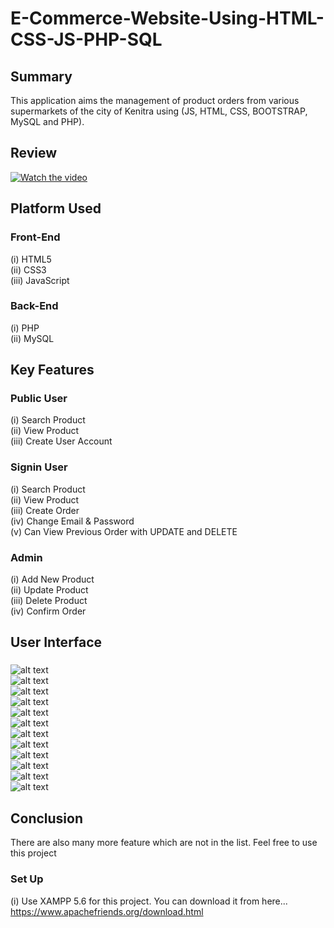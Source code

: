 # E-Commerce-Website-Using-HTML-CSS-JS-PHP-SQL

## Summary
This application aims the management of product orders from various supermarkets of the city of Kenitra using (JS, HTML, CSS, BOOTSTRAP, MySQL and PHP).
## Review

[![Watch the video](https://img.youtube.com/vi/j8i1iIm4DCY/0.jpg)](https://www.youtube.com/watch?v=j8i1iIm4DCY) 

## Platform Used
### Front-End
  (i) HTML5 <br>
  (ii) CSS3 <br>
  (iii) JavaScript <br>

### Back-End
  (i) PHP <br>
  (ii) MySQL <br>

## Key Features
### Public User
(i) Search Product <br>
(ii) View Product <br>
(iii) Create User Account <br>

### Signin User
(i) Search Product <br>
(ii) View Product <br>
(iii) Create Order <br>
(iv) Change Email & Password <br>
(v) Can View Previous Order with UPDATE and DELETE <br>

### Admin
(i) Add New Product <br>
(ii) Update Product <br>
(iii) Delete Product <br>
(iv) Confirm Order <br>
## User Interface
###

![alt text](https://github.com/Anas-Hilia/E-ComerceApp/blob/master/screenshoots/pic1.PNG?raw=true) <br>
![alt text](https://github.com/Anas-Hilia/E-ComerceApp/blob/master/screenshoots/pic2.PNG?raw=true) <br>
![alt text](https://github.com/Anas-Hilia/E-ComerceApp/blob/master/screenshoots/pic3.PNG?raw=true) <br>
![alt text](https://github.com/Anas-Hilia/E-ComerceApp/blob/master/screenshoots/pic4.PNG?raw=true) <br>
![alt text](https://github.com/Anas-Hilia/E-ComerceApp/blob/master/screenshoots/pic5.PNG?raw=true) <br>
![alt text](https://github.com/Anas-Hilia/E-ComerceApp/blob/master/screenshoots/pic6.PNG?raw=true) <br>
![alt text](https://github.com/Anas-Hilia/E-ComerceApp/blob/master/screenshoots/pic7.PNG?raw=true) <br>
![alt text](https://github.com/Anas-Hilia/E-ComerceApp/blob/master/screenshoots/pic8.PNG?raw=true) <br>
![alt text](https://github.com/Anas-Hilia/E-ComerceApp/blob/master/screenshoots/pic9.PNG?raw=true) <br>
![alt text](https://github.com/Anas-Hilia/E-ComerceApp/blob/master/screenshoots/pic10.PNG?raw=true) <br>
![alt text](https://github.com/Anas-Hilia/E-ComerceApp/blob/master/screenshoots/pic11.PNG?raw=true) <br>
![alt text](https://github.com/Anas-Hilia/E-ComerceApp/blob/master/screenshoots/pic12.PNG?raw=true) <br>

  



## Conclusion
There are also many more feature which are not in the list. Feel free to use this project

### Set Up
(i) Use XAMPP 5.6 for this project. You can download it from here... https://www.apachefriends.org/download.html

